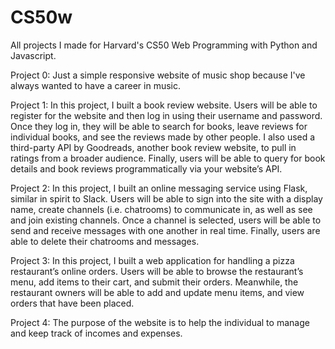 # CS50w
All projects I made for Harvard's CS50 Web Programming with Python and Javascript.

Project 0: Just a simple responsive website of music shop because I've always wanted to have a career in music.

Project 1: In this project, I built a book review website. Users will be able to register for the website and then log in using their username and password. Once they log in, they will be able to search for books, leave reviews for individual books, and see the reviews made by other people. I also used a third-party API by Goodreads, another book review website, to pull in ratings from a broader audience. Finally, users will be able to query for book details and book reviews programmatically via your website’s API.

Project 2: In this project, I built an online messaging service using Flask, similar in spirit to Slack. Users will be able to sign into the site with a display name, create channels (i.e. chatrooms) to communicate in, as well as see and join existing channels. Once a channel is selected, users will be able to send and receive messages with one another in real time. Finally, users are able to delete their chatrooms and messages.

Project 3: In this project, I built a web application for handling a pizza restaurant’s online orders. Users will be able to browse the restaurant’s menu, add items to their cart, and submit their orders. Meanwhile, the restaurant owners will be able to add and update menu items, and view orders that have been placed.

Project 4: The purpose of the website is to help the individual to manage and keep track of incomes and expenses.

